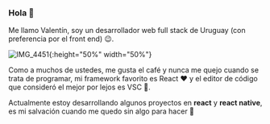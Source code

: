 ### Hola 👋

Me llamo Valentín, soy un desarrollador web full stack de Uruguay (con preferencia por el front end) 😉.

![IMG_4451](https://user-images.githubusercontent.com/67331469/108633409-dd11be80-7452-11eb-9659-0099f4943eec.JPG){:height="50%" width="50%"}

Como a muchos de ustedes, me gusta el café y nunca me quejo cuando se trata de programar, mi framework favorito es React ❤️ y el editor de código que consideró el mejor por lejos es VSC 💙.

Actualmente estoy desarrollando algunos proyectos en **react** y **react native**, es mi salvación cuando me quedo sin algo para hacer 🤣
<!--
**ValentinNicheglod/ValentinNicheglod** is a ✨ _special_ ✨ repository because its `README.md` (this file) appears on your GitHub profile.

Here are some ideas to get you started:

- 🔭 I’m currently working on ...
- 🌱 I’m currently learning ...
- 👯 I’m looking to collaborate on ...
- 🤔 I’m looking for help with ...
- 💬 Ask me about ...
- 📫 How to reach me: ...
- 😄 Pronouns: ...
- ⚡ Fun fact: ...
-->
